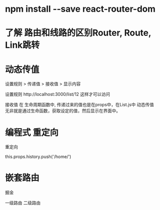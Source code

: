# npm install --save react-router-dom

# 了解 路由和线路的区别Router, Route, Link跳转

# 动态传值
设置规则  >  传递值   >  接收值  >  显示内容

设置规则
<Route path="/list/:id" exact component={List} />
http://localhost:3000/list/12  这样才可以访问

接收值 在 生命周期函数中, 传递过来的值也是在props中，在List.js中
动态传值 无非就是通过生命函数，获取设定的值，然后显示在界面中。

# 编程式 重定向

重定向
<Redirect to="/home/" />

this.props.history.push('/home/')

# 嵌套路由
掘金

一级路由
二级路由
